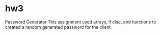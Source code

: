 # hw3
Password Generator
This assignment used arrays, if else, and functions to created a random generated password for the client.
